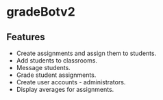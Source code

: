 # gradeBotv2

## Features

* Create assignments and assign them to students.
* Add students to classrooms.
* Message students.
* Grade student assignments.
* Create user accounts - administrators.
* Display averages for assignments.